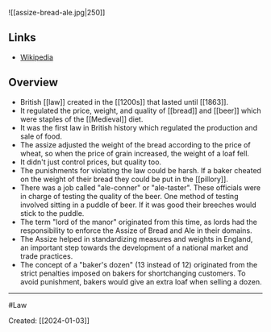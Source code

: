 ![[assize-bread-ale.jpg|250]]

## Links
- [Wikipedia](https://en.wikipedia.org/wiki/Assize_of_Bread_and_Ale)

## Overview
- British [[law]] created in the [[1200s]] that lasted until [[1863]].
- It regulated the price, weight, and quality of [[bread]] and [[beer]] which were staples of the [[Medieval]] diet.
- It was the first law in British history which regulated the production and sale of food.
- The assize adjusted the weight of the bread according to the price of wheat, so when the price of grain increased, the weight of a loaf fell.
- It didn't just control prices, but quality too.
- The punishments for violating the law could be harsh. If a baker cheated on the weight of their bread they could be put in the [[pillory]].
- There was a job called "ale-conner" or "ale-taster". These officials were in charge of testing the quality of the beer. One method of testing involved sitting in a puddle of beer. If it was good their breeches would stick to the puddle.
- The term "lord of the manor" originated from this time, as lords had the responsibility to enforce the Assize of Bread and Ale in their domains.
- The Assize helped in standardizing measures and weights in England, an important step towards the development of a national market and trade practices.
- The concept of a "baker's dozen" (13 instead of 12) originated from the strict penalties imposed on bakers for shortchanging customers. To avoid punishment, bakers would give an extra loaf when selling a dozen.

***

#Law 

Created: [[2024-01-03]]

